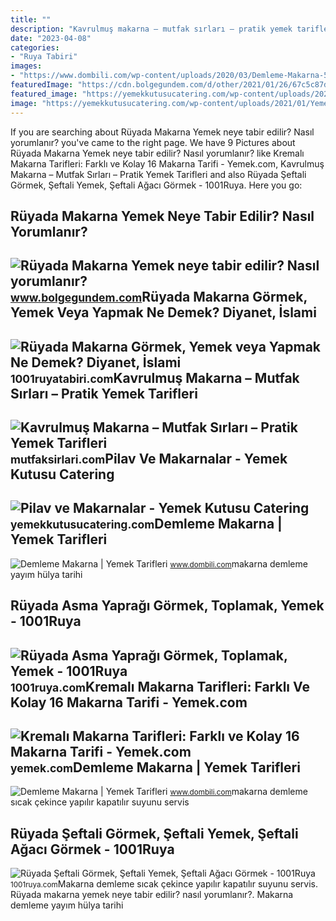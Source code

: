 ```yaml
---
title: ""
description: "Kavrulmuş makarna – mutfak sırları – pratik yemek tarifleri"
date: "2023-04-08"
categories:
- "Ruya Tabiri"
images:
- "https://www.dombili.com/wp-content/uploads/2020/03/Demleme-Makarna-5.jpg"
featuredImage: "https://cdn.bolgegundem.com/d/other/2021/01/26/67c5c87d-ea94-4136-8d94-b3f2da8c7f89.jpg"
featured_image: "https://yemekkutusucatering.com/wp-content/uploads/2021/01/Yemek-Kutusu-Makarna-ve-Pilavlar.jpg"
image: "https://yemekkutusucatering.com/wp-content/uploads/2021/01/Yemek-Kutusu-Makarna-ve-Pilavlar.jpg"
---
```


If you are searching about Rüyada Makarna Yemek neye tabir edilir? Nasıl yorumlanır? you've came to the right page. We have 9 Pictures about Rüyada Makarna Yemek neye tabir edilir? Nasıl yorumlanır? like Kremalı Makarna Tarifleri: Farklı ve Kolay 16 Makarna Tarifi - Yemek.com, Kavrulmuş Makarna – Mutfak Sırları – Pratik Yemek Tarifleri and also Rüyada Şeftali Görmek, Şeftali Yemek, Şeftali Ağacı Görmek - 1001Ruya. Here you go:

Rüyada Makarna Yemek Neye Tabir Edilir? Nasıl Yorumlanır?
---------------------------------------------------------

 ![Rüyada Makarna Yemek neye tabir edilir? Nasıl yorumlanır?](https://cdn.bolgegundem.com/d/other/2021/01/26/67c5c87d-ea94-4136-8d94-b3f2da8c7f89.jpg) <small>www.bolgegundem.com</small>Rüyada Makarna Görmek, Yemek Veya Yapmak Ne Demek? Diyanet, İslami
------------------------------------------------------------------

 ![Rüyada Makarna Görmek, Yemek veya Yapmak Ne Demek? Diyanet, İslami](https://1001ruyatabiri.com/wp-content/uploads/2019/09/Ruyada-Makarna-Gormek-Yemek-veya-Yapmak-Ne-Demek-Diyanet-islami-Dini-Yorumu-ruya-yorumu-sorgulama-1001ruyatabiri-768x432.jpg) <small>1001ruyatabiri.com</small>Kavrulmuş Makarna – Mutfak Sırları – Pratik Yemek Tarifleri
-----------------------------------------------------------

 ![Kavrulmuş Makarna – Mutfak Sırları – Pratik Yemek Tarifleri](https://s8k8w4m8.rocketcdn.me/wp-content/uploads/2007/11/kavrulmus_makarna2.jpg) <small>mutfaksirlari.com</small>Pilav Ve Makarnalar - Yemek Kutusu Catering
-------------------------------------------

 ![Pilav ve Makarnalar - Yemek Kutusu Catering](https://yemekkutusucatering.com/wp-content/uploads/2021/01/Yemek-Kutusu-Makarna-ve-Pilavlar.jpg) <small>yemekkutusucatering.com</small>Demleme Makarna | Yemek Tarifleri
---------------------------------

 ![Demleme Makarna | Yemek Tarifleri](https://www.dombili.com/wp-content/uploads/2020/03/Demleme-Makarna-7.jpg) <small>www.dombili.com</small>makarna demleme yayım hülya tarihi

Rüyada Asma Yaprağı Görmek, Toplamak, Yemek - 1001Ruya
------------------------------------------------------

 ![Rüyada Asma Yaprağı Görmek, Toplamak, Yemek - 1001Ruya](https://1001ruya.com/wp-content/uploads/Ruyada-Asma-Yapragi-Gormek-asma-yapragi-toplamak-yemek-diyanet-1024x576.jpg) <small>1001ruya.com</small>Kremalı Makarna Tarifleri: Farklı Ve Kolay 16 Makarna Tarifi - Yemek.com
------------------------------------------------------------------------

 ![Kremalı Makarna Tarifleri: Farklı ve Kolay 16 Makarna Tarifi - Yemek.com](https://cdn.yemek.com/uploads/2020/03/evde-kalmis-makarna-yemekcom-1.jpg) <small>yemek.com</small>Demleme Makarna | Yemek Tarifleri
---------------------------------

 ![Demleme Makarna | Yemek Tarifleri](https://www.dombili.com/wp-content/uploads/2020/03/Demleme-Makarna-5.jpg) <small>www.dombili.com</small>makarna demleme sıcak çekince yapılır kapatılır suyunu servis

Rüyada Şeftali Görmek, Şeftali Yemek, Şeftali Ağacı Görmek - 1001Ruya
---------------------------------------------------------------------

 ![Rüyada Şeftali Görmek, Şeftali Yemek, Şeftali Ağacı Görmek - 1001Ruya](https://1001ruya.com/wp-content/uploads/Ruyada-Seftali-Gormek-Seftali-Yemek-Seftali-Agaci-Gormek-ne-demek-diyanet-1024x576.jpg) <small>1001ruya.com</small>Makarna demleme sıcak çekince yapılır kapatılır suyunu servis. Rüyada makarna yemek neye tabir edilir? nasıl yorumlanır?. Makarna demleme yayım hülya tarihi
